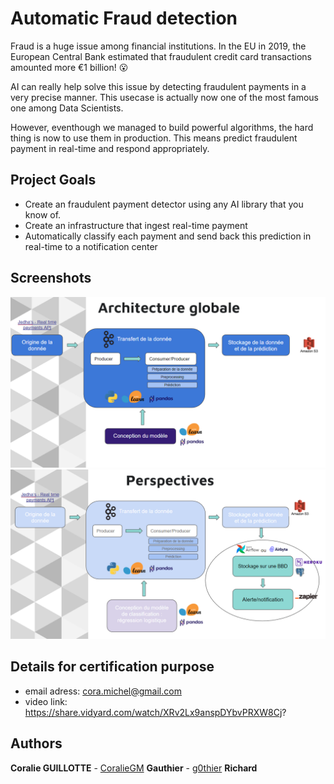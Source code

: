 # Automatic Fraud detection

Fraud is a huge issue among financial institutions. In the EU in 2019, the European Central Bank estimated that fraudulent credit card transactions amounted more €1 billion! 😮

AI can really help solve this issue by detecting fraudulent payments in a very precise manner. This usecase is actually now one of the most famous one among Data Scientists.

However, eventhough we managed to build powerful algorithms, the hard thing is now to use them in production. This means predict fraudulent payment in real-time and respond appropriately.

## Project Goals

- Create an fraudulent payment detector using any AI library that you know of.
- Create an infrastructure that ingest real-time payment
- Automatically classify each payment and send back this prediction in real-time to a notification center

## Screenshots

![App Screenshot](./Global_Arch.png?raw=true "Infrastructure")
![App Screenshot](./Improv_Arch.png?raw=true "Improvements")

## Details for certification purpose

* email adress: cora.michel@gmail.com
* video link: https://share.vidyard.com/watch/XRv2Lx9anspDYbvPRXW8Cj?

## Authors

**Coralie GUILLOTTE** - [CoralieGM](https://github.com/CoralieGM)
**Gauthier** - [g0thier](https://github.com/g0thier)
**Richard**
